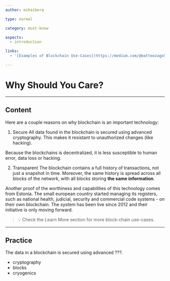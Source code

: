 ```yaml
---
author: mihaiberq

type: normal

category: must-know

aspects:
  - introduction

links:
  - '[Examples of Blockchain Use-Cases](https://medium.com/@matteozago50-examples-of-how-blockchains-are-taking-over-the-world-4276bf488a4b){website}'

---
```


# Why Should You Care?

---
## Content
           	
Here are a couple reasons on why blockchain is an important technology:

1. Secure
All data found in the blockchain is secured using advanced cryptography. This makes it resistant to unauthorized changes (like hacking).

Because the blockchains is decentralized, it is less susceptible to human error, data loss or hacking.

2. Transparent
The blockchain contains a full history of transactions, not just a snapshot in time. Moreover, the same history is spread across all blocks of the network, with all blocks storing **the same information**.

Another proof of the worthiness and capabilities of this technology comes from Estonia. The small european country started managing its registers, such as national health, judicial, security and commercial code systems - on their own blockchain. The system has been live since 2012 and their initiative is only moving forward.

> 💡 Check the Learn More section for more block-chain use-cases.

---
## Practice

The data in a blockchain is secured using advanced ???.

* cryptography
* blocks
* cryogenics